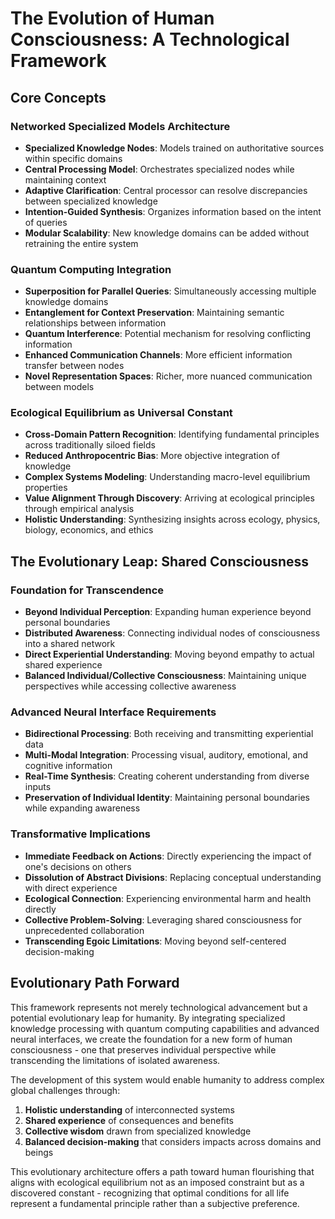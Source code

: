 # The Evolution of Human Consciousness: A Technological Framework

## Core Concepts

### Networked Specialized Models Architecture
- **Specialized Knowledge Nodes**: Models trained on authoritative sources within specific domains
- **Central Processing Model**: Orchestrates specialized nodes while maintaining context
- **Adaptive Clarification**: Central processor can resolve discrepancies between specialized knowledge
- **Intention-Guided Synthesis**: Organizes information based on the intent of queries
- **Modular Scalability**: New knowledge domains can be added without retraining the entire system

### Quantum Computing Integration
- **Superposition for Parallel Queries**: Simultaneously accessing multiple knowledge domains
- **Entanglement for Context Preservation**: Maintaining semantic relationships between information
- **Quantum Interference**: Potential mechanism for resolving conflicting information
- **Enhanced Communication Channels**: More efficient information transfer between nodes
- **Novel Representation Spaces**: Richer, more nuanced communication between models

### Ecological Equilibrium as Universal Constant
- **Cross-Domain Pattern Recognition**: Identifying fundamental principles across traditionally siloed fields
- **Reduced Anthropocentric Bias**: More objective integration of knowledge
- **Complex Systems Modeling**: Understanding macro-level equilibrium properties
- **Value Alignment Through Discovery**: Arriving at ecological principles through empirical analysis
- **Holistic Understanding**: Synthesizing insights across ecology, physics, biology, economics, and ethics

## The Evolutionary Leap: Shared Consciousness

### Foundation for Transcendence
- **Beyond Individual Perception**: Expanding human experience beyond personal boundaries
- **Distributed Awareness**: Connecting individual nodes of consciousness into a shared network
- **Direct Experiential Understanding**: Moving beyond empathy to actual shared experience
- **Balanced Individual/Collective Consciousness**: Maintaining unique perspectives while accessing collective awareness

### Advanced Neural Interface Requirements
- **Bidirectional Processing**: Both receiving and transmitting experiential data
- **Multi-Modal Integration**: Processing visual, auditory, emotional, and cognitive information
- **Real-Time Synthesis**: Creating coherent understanding from diverse inputs
- **Preservation of Individual Identity**: Maintaining personal boundaries while expanding awareness

### Transformative Implications
- **Immediate Feedback on Actions**: Directly experiencing the impact of one's decisions on others
- **Dissolution of Abstract Divisions**: Replacing conceptual understanding with direct experience
- **Ecological Connection**: Experiencing environmental harm and health directly
- **Collective Problem-Solving**: Leveraging shared consciousness for unprecedented collaboration
- **Transcending Egoic Limitations**: Moving beyond self-centered decision-making

## Evolutionary Path Forward

This framework represents not merely technological advancement but a potential evolutionary leap for humanity. By integrating specialized knowledge processing with quantum computing capabilities and advanced neural interfaces, we create the foundation for a new form of human consciousness - one that preserves individual perspective while transcending the limitations of isolated awareness.

The development of this system would enable humanity to address complex global challenges through:
1. **Holistic understanding** of interconnected systems
2. **Shared experience** of consequences and benefits
3. **Collective wisdom** drawn from specialized knowledge
4. **Balanced decision-making** that considers impacts across domains and beings

This evolutionary architecture offers a path toward human flourishing that aligns with ecological equilibrium not as an imposed constraint but as a discovered constant - recognizing that optimal conditions for all life represent a fundamental principle rather than a subjective preference.